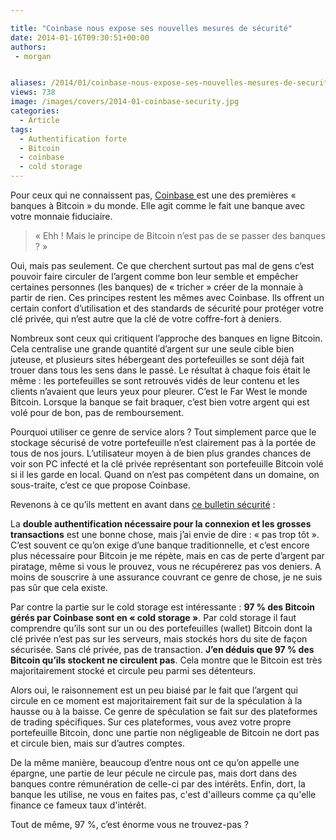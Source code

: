 ```yaml
---

title: "Coinbase nous expose ses nouvelles mesures de sécurité"
date: 2014-01-16T09:30:51+00:00
authors:
 - morgan


aliases: /2014/01/coinbase-nous-expose-ses-nouvelles-mesures-de-securite/
views: 738
image: /images/covers/2014-01-coinbase-security.jpg
categories:
  - Article
tags:
  - Authentification forte
  - Bitcoin
  - coinbase
  - cold storage
---
```

Pour ceux qui ne connaissent pas, [Coinbase ](https://coinbase.com/about)est une des premières « banques à Bitcoin » du monde. Elle agit comme le fait une banque avec votre monnaie fiduciaire.

> « Ehh ! Mais le principe de Bitcoin n’est pas de se passer des banques ? »

Oui, mais pas seulement. Ce que cherchent surtout pas mal de gens c’est pouvoir faire circuler de l’argent comme bon leur semble et empêcher certaines personnes (les banques) de « tricher » créer de la monnaie à partir de rien. Ces principes restent les mêmes avec Coinbase. Ils offrent un certain confort d’utilisation et des standards de sécurité pour protéger votre clé privée, qui n’est autre que la clé de votre coffre-fort à deniers.

Nombreux sont ceux qui critiquent l’approche des banques en ligne Bitcoin. Cela centralise une grande quantité d’argent sur une seule cible bien juteuse, et plusieurs sites hébergeant des portefeuilles se sont déjà fait trouer dans tous les sens dans le passé. Le résultat à chaque fois était le même : les portefeuilles se sont retrouvés vidés de leur contenu et les clients n’avaient que leurs yeux pour pleurer. C’est le Far West le monde Bitcoin. Lorsque la banque se fait braquer, c’est bien votre argent qui est volé pour de bon, pas de remboursement.

Pourquoi utiliser ce genre de service alors ? Tout simplement parce que le stockage sécurisé de votre portefeuille n’est clairement pas à la portée de tous de nos jours. L’utilisateur moyen à de bien plus grandes chances de voir son PC infecté et la clé privée représentant son portefeuille Bitcoin volé si il les garde en local. Quand on n’est pas compétent dans un domaine, on sous-traite, c’est ce que propose Coinbase.

Revenons à ce qu’ils mettent en avant dans [ce bulletin sécurité](http://bit.ly/LeH51J) :

La **double authentification nécessaire pour la connexion et les grosses transactions** est une bonne chose, mais j’ai envie de dire : « pas trop tôt ». C’est souvent ce qu’on exige d’une banque traditionnelle, et c’est encore plus nécessaire pour Bitcoin je me répète, mais en cas de perte d’argent par piratage, même si vous le prouvez, vous ne récupérerez pas vos deniers. A moins de souscrire à une assurance couvrant ce genre de chose, je ne suis pas sûr que cela existe.

Par contre la partie sur le cold storage est intéressante : **97 % des Bitcoin gérés par Coinbase sont en « cold storage »**. Par cold storage il faut comprendre qu’ils sont sur un ou des portefeuilles (wallet) Bitcoin dont la clé privée n’est pas sur les serveurs, mais stockés hors du site de façon sécurisée. Sans clé privée, pas de transaction. **J’en déduis que 97 % des Bitcoin qu’ils stockent ne circulent pas**. Cela montre que le Bitcoin est très majoritairement stocké et circule peu parmi ses détenteurs.

Alors oui, le raisonnement est un peu biaisé par le fait que l’argent qui circule en ce moment est majoritairement fait sur de la spéculation à la hausse ou à la baisse. Ce genre de spéculation se fait sur des plateformes de trading spécifiques. Sur ces plateformes, vous avez votre propre portefeuille Bitcoin, donc une partie non négligeable de Bitcoin ne dort pas et circule bien, mais sur d’autres comptes.

De la même manière, beaucoup d’entre nous ont ce qu’on appelle une épargne, une partie de leur pécule ne circule pas, mais dort dans des banques contre rémunération de celle-ci par des intérêts. Enfin, dort, la banque les utilise, ne vous en faites pas, c'est d'ailleurs comme ça qu'elle finance ce fameux taux d'intérêt.

Tout de même, 97 %, c’est énorme vous ne trouvez-pas ?
